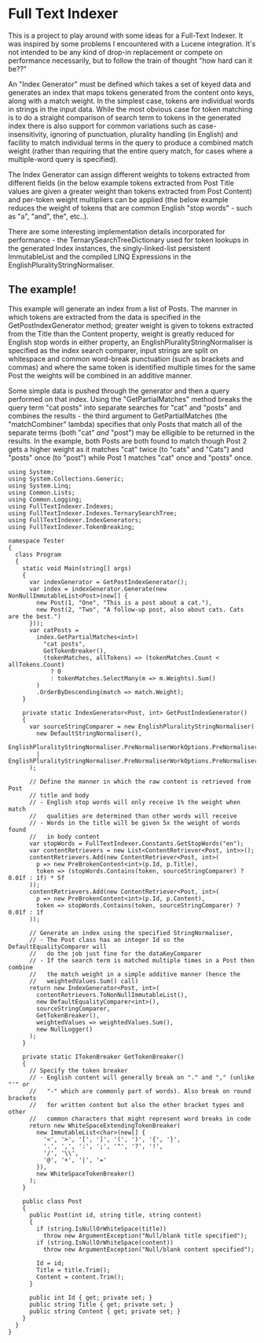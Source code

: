 # Full Text Indexer

This is a project to play around with some ideas for a Full-Text Indexer. It was inspired by some problems I encountered with a Lucene integration. It's not intended to be any kind of drop-in replacement or compete on performance necessarily, but to follow the train of thought "how hard can it be??"

An "Index Generator" must be defined which takes a set of keyed data and generates an index that maps tokens generated from the content onto keys, along with a match weight. In the simplest case, tokens are individual words in strings in the input data. While the most obvious case for token matching is to do a straight comparison of search term to tokens in the generated index there is also support for common variations such as case-insensitivity, ignoring of punctuation, plurality handling (in English) and facility to match individual terms in the query to produce a combined match weight (rather than requiring that the entire query match, for cases where a multiple-word query is specified).

The Index Generator can assign different weights to tokens extracted from different fields (in the below example tokens extracted from Post Title values are given a greater weight than tokens extracted from Post Content) and per-token weight multipliers can be applied (the below example reduces the weight of tokens that are common English "stop words" - such as "a", "and", the", etc..).

There are some interesting implementation details incorporated for performance - the TernarySearchTreeDictionary used for token lookups in the generated Index instances, the singly-linked-list persistent ImmutableList and the compiled LINQ Expressions in the EnglishPluralityStringNormaliser.

## The example!

This example will generate an index from a list of Posts. The manner in which tokens are extracted from the data is specified in the GetPostIndexGenerator method; greater weight is given to tokens extracted from the Title than the Content property, weight is greatly reduced for English stop words in either property, an EnglishPluralityStringNormaliser is specified as the index search comparer, input strings are split on whitespace and common word-break punctuation (such as brackets and  commas) and where the same token is identified multiple times for the same Post the weights will be combined in an additive manner.

Some simple data is pushed through the generator and then a query performed on that index. Using the "GetPartialMatches" method breaks the query term "cat posts" into separate searches for "cat" and "posts" and combines the results - the third argument to GetPartialMatches (the "matchCombiner" lambda) specifies that only Posts that match all of the separate terms (both "cat" *and* "post") may be elligible to be returned in the results. In the example, both Posts are both found to match though Post 2 gets a higher weight as it matches "cat" twice (to "cats" and "Cats") and "posts" once (to "post") while Post 1 matches "cat" once and "posts" once.

    using System;
    using System.Collections.Generic;
    using System.Linq;
    using Common.Lists;
    using Common.Logging;
    using FullTextIndexer.Indexes;
    using FullTextIndexer.Indexes.TernarySearchTree;
    using FullTextIndexer.IndexGenerators;
    using FullTextIndexer.TokenBreaking;

    namespace Tester
    {
      class Program
      {
        static void Main(string[] args)
        {
          var indexGenerator = GetPostIndexGenerator();
          var index = indexGenerator.Generate(new NonNullImmutableList<Post>(new[] {
            new Post(1, "One", "This is a post about a cat."),
            new Post(2, "Two", "A follow-up post, also about cats. Cats are the best.")
          }));
          var catPosts =
            index.GetPartialMatches<int>(
              "cat posts",
              GetTokenBreaker(),
              (tokenMatches, allTokens) => (tokenMatches.Count < allTokens.Count)
                ? 0
                : tokenMatches.SelectMany(m => m.Weights).Sum()
            )
            .OrderByDescending(match => match.Weight);
        }

        private static IndexGenerator<Post, int> GetPostIndexGenerator()
        {
          var sourceStringComparer = new EnglishPluralityStringNormaliser(
            new DefaultStringNormaliser(),
            EnglishPluralityStringNormaliser.PreNormaliserWorkOptions.PreNormaliserLowerCases
            | EnglishPluralityStringNormaliser.PreNormaliserWorkOptions.PreNormaliserTrims
          );

          // Define the manner in which the raw content is retrieved from Post
          // title and body
          // - English stop words will only receive 1% the weight when match
          //   qualities are determined than other words will receive
          // - Words in the title will be given 5x the weight of words found
          //   in body content
          var stopWords = FullTextIndexer.Constants.GetStopWords("en");
          var contentRetrievers = new List<ContentRetriever<Post, int>>();
          contentRetrievers.Add(new ContentRetriever<Post, int>(
            p => new PreBrokenContent<int>(p.Id, p.Title),
            token => (stopWords.Contains(token, sourceStringComparer) ? 0.01f : 1f) * 5f
          ));
          contentRetrievers.Add(new ContentRetriever<Post, int>(
            p => new PreBrokenContent<int>(p.Id, p.Content),
            token => stopWords.Contains(token, sourceStringComparer) ? 0.01f : 1f
          ));

          // Generate an index using the specified StringNormaliser, 
          // - The Post class has an integer Id so the DefaultEqualityComparer will
          //   do the job just fine for the dataKeyComparer
          // - If the search term is matched multiple times in a Post then combine
          //   the match weight in a simple additive manner (hence the
          //   weightedValues.Sum() call)
          return new IndexGenerator<Post, int>(
            contentRetrievers.ToNonNullImmutableList(),
            new DefaultEqualityComparer<int>(),
            sourceStringComparer,
            GetTokenBreaker(),
            weightedValues => weightedValues.Sum(),
            new NullLogger()
          );
        }

        private static ITokenBreaker GetTokenBreaker()
        {
          // Specify the token breaker
          // - English content will generally break on "." and "," (unlike "'" or
          //   "-" which are commonly part of words). Also break on round brackets
          //   for written content but also the other bracket types and other
          //   common characters that might represent word breaks in code
          return new WhiteSpaceExtendingTokenBreaker(
            new ImmutableList<char>(new[] {
              '<', '>', '[', ']', '(', ')', '{', '}',
              '.', ',', ':', ';', '"', '?', '!',
              '/', '\\',
              '@', '+', '|', '='
            }),
            new WhiteSpaceTokenBreaker()
          );
        }

        public class Post
        {
          public Post(int id, string title, string content)
          {
            if (string.IsNullOrWhiteSpace(title))
              throw new ArgumentException("Null/blank title specified");
            if (string.IsNullOrWhiteSpace(content))
              throw new ArgumentException("Null/blank content specified");

            Id = id;
            Title = title.Trim();
            Content = content.Trim();
          }

          public int Id { get; private set; }
          public string Title { get; private set; }
          public string Content { get; private set; }
        }
      }
    }
